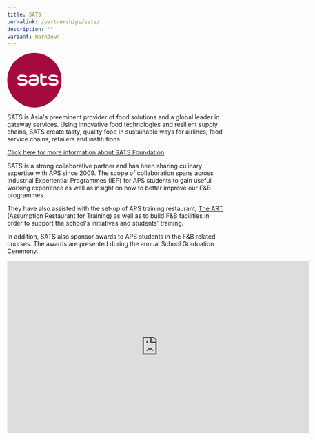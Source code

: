 ```yaml
---
title: SATS
permalink: /partnerships/sats/
description: ""
variant: markdown
---
```

<img src="/images/SATS/SATS.jpg" style="width:25%" align="left">

<br clear="left">

SATS is Asia's preeminent provider of food solutions and a global leader in gateway services. Using innovative food technologies and resilient supply chains, SATS create tasty, quality food in sustainable ways for airlines, food service chains, retailers and institutions.

[Click here for more information about SATS Foundation](https://www.sats.com.sg/sustainability/sats-foundation)

SATS is a strong collaborative partner and has been sharing culinary expertise with APS since 2009. The scope of collaboration spans across Industrial Experiential Programmes (IEP) for APS students to gain useful working experience as well as insight on how to better improve our F&amp;B programmes.

They have also assisted with the set-up of APS training restaurant, [The ART](https://www.aps.edu.sg/the-art/) (Assumption Restaurant for Training) as well as to build F&amp;B facilities in order to support the school's initiatives and students' training. 

In addition, SATS also sponsor awards to APS students in the F&amp;B related courses. The awards are presented during the annual School Graduation Ceremony.


<iframe allowfullscreen="true" height="400" width="700" frameborder="0" src="https://docs.google.com/presentation/d/e/2PACX-1vRqvk_ChxjT5nxu8w8sxPSa2hLo93cEeuNU7e0rI9FVwH5v_Ui_3L6tCl6xSLpiNAFWf-s0qlUSG2jy/embed?start=true&amp;loop=true&amp;delayms=3000"></iframe>




